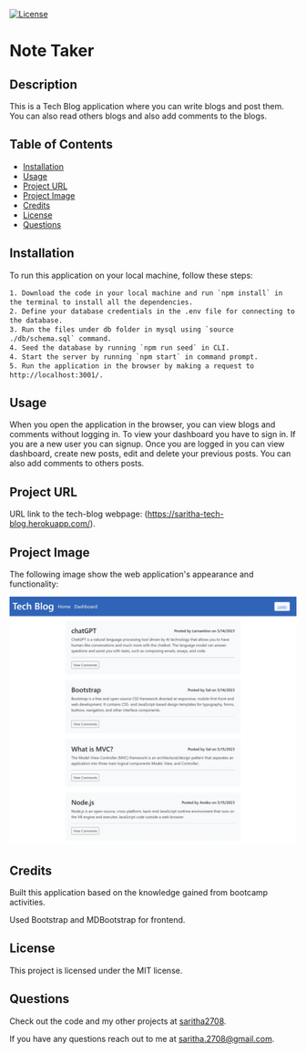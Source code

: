 
  [![License](https://img.shields.io/badge/License-MIT-yellow.svg)](https://opensource.org/licenses/MIT)
  # Note Taker


  ## Description

  This is a Tech Blog application where you can write blogs and post them. You can also read others blogs and also add comments to the blogs.  

  ## Table of Contents

  * [Installation](#installation)
  * [Usage](#usage)
  * [Project URL](#project-url)
  * [Project Image](#project-image)
  * [Credits](#credits)
  * [License](#license)
  * [Questions](#questions)
  
  ## Installation

  To run this application on your local machine, follow these steps:

    1. Download the code in your local machine and run `npm install` in the terminal to install all the dependencies.
    2. Define your database credentials in the .env file for connecting to the database.
    3. Run the files under db folder in mysql using `source ./db/schema.sql` command.
    4. Seed the database by running `npm run seed` in CLI.
    4. Start the server by running `npm start` in command prompt.
    5. Run the application in the browser by making a request to http://localhost:3001/.  

  ## Usage

  When you open the application in the browser, you can view blogs and comments without logging in. To view your dashboard you have to sign in. If you are a new user you can signup. Once you are logged in you can view dashboard, create new posts, edit and delete your previous posts. You can also add comments to others posts.
  

  ## Project URL

  URL link to the tech-blog webpage:
  (https://saritha-tech-blog.herokuapp.com/).


  ## Project Image
  
  The following image show the web application's appearance and functionality:

  ![Contains links to Home, Dashboard and Login in the navbar. The blogs are rendered on the homepage](./public/images/tech-blog.png)

  ## Credits

  Built this application based on the knowledge gained from bootcamp activities.

  Used Bootstrap and MDBootstrap for frontend.

  ## License

  This project is licensed under the MIT license.

  ## Questions

   Check out the code and my other projects at [saritha2708](https://github.com/saritha2708).
   
   If you have any questions reach out to me at [saritha.2708@gmail.com](mailto:saritha.2708@gmail.com).

  
